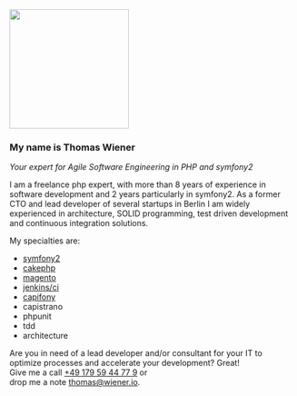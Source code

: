 

<img src="{{ site.url }}/public/img/about/me.jpg" style="width: 15em;"/>

### My name is Thomas Wiener

<p class="message">
    <i>Your expert for Agile Software Engineering in PHP and symfony2</i>
</p>

I am a freelance php expert, with more than 8 years of experience in software development and 2 years particularly in symfony2.
As a former CTO and lead developer of several startups in Berlin I am widely experienced in architecture, SOLID programming, test driven
development and continuous integration solutions.

My specialties are:

* [symfony2](http://symfony.com)
* [cakephp](http://cakephp.org)
* [magento](http://magento.com)
* [jenkins/ci](http://jenkins-ci.org)
* [capifony](http://capifony.org)
* capistrano
* phpunit
* tdd
* architecture

Are you in need of a lead developer and/or consultant for your IT to optimize processes and accelerate your development? Great! <br />
Give me a call <a href="tel:+49 179 59 44 77 9">+49 179 59 44 77 9</a> or <br />drop me a note <a href="mailto:thomas@wiener.io">thomas@wiener.io</a>.




